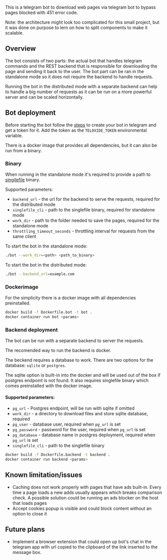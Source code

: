 This is a telegram bot to download web pages via telegram bot to bypass pages blocked with 451 error code.

Note: the architecture might look too complicated for this small project, but it was done on purpose to lern on how to split components to make it scalable. 


## Overview
The bot consists of two parts: the actual bot that handles telegram commands and the REST backend that is responsible for downloading the page and sending it back to the user.
The bot part can be ran in the standalone mode so it does not require the backend to handle requests.

Running the bot in the distributed mode with a separate backend can help to handle a big number of requests as it can be run on a more powerful server and can be scaled horizontally.

## Bot deployment

Before starting the bot follow the [steps](https://core.telegram.org/bots/tutorial) to create your bot in telegram and get a token for it.
Add the token as the `TELOXIDE_TOKEN` environmental variable.

There is a docker image that provides all dependencies, but it can also be run from a binary.

### Binary

When running in the standalone mode it's required to provide a path to [singilefile](https://github.com/gildas-lormeau/SingleFile) binary.

Supported parameters:
- `backend_url` - the url for the backend to serve the requests, required for the distributed mode
- `singlefile_cli` - path to the singlefile binary, required for standalone mode
- `work_dir` - path to the folder needed to save the pages, required for the standalone mode
- `throttling_timeout_seconds` - throttling interval for requests from the same client

To start the bot in the standalone mode:
```bash
./bot --work_dir=<path> <path_to_binary>
```

To start the bot in the distributed mode:
```bash
./bot --backend_url=example.com
```

### Dockerimage

For the simplicity there is a docker image with all dependencies preinstalled.

```bash
docker build -f Dockerfile.bot -t bot .
docker container run bot <params>
```

### Backend deployment
The bot can be run with a separate backend to server the requests.

The recomended way to run the backend is docker.

The beckend requires a database to work. There are two options for the database: `sqlite` or `postgres`.

The sqlite option is built-in into the docker and will be used out of the box if postgres endpoint is not found.
It also requires singlefile binary which comes preinstalled with the docker image.

#### Supported parameters:
- `pg_url` - Postgres endpoint, will be run with sqlite if omitted 
- `work_dir` - a directory to download files and store sqlite database, required
- `pg_user` - database user, required when `pg_url` is set
- `pg_password` - password for the user, required when `pg_url` is set 
- `pg_database` - database name in postgres deployment, required when `pg_url` is set
- `singlefile_cli` - path to the singlefile binary

```bash
docker build -f Dockerfile.backend -t backend .
docker container run backend <params>
```

## Known limitation/issues
- Caching does not work properly with pages that have ads built-in. Every time a page loads a new adds usually appears which breaks comparison check. A possible solution could be running an ads blocker on the host that loads pages
- Accept cookies popup is visible and could block content without an option to close it

## Future plans
- Implement a browser extension that could open up bot's chat in the telegram app with url copied to the clipboard of the link inserted to the message box.
